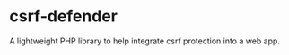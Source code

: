 csrf-defender
=============

A lightweight PHP library to help integrate csrf protection into a web app.
